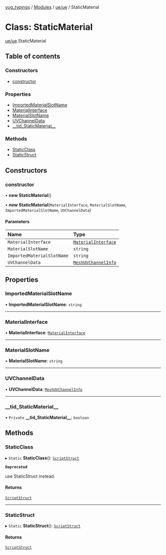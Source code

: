 [yug_typings](../README.md) / [Modules](../modules.md) / [ue/ue](../modules/ue_ue.md) / StaticMaterial

# Class: StaticMaterial

[ue/ue](../modules/ue_ue.md).StaticMaterial

## Table of contents

### Constructors

- [constructor](ue_ue.StaticMaterial.md#constructor)

### Properties

- [ImportedMaterialSlotName](ue_ue.StaticMaterial.md#importedmaterialslotname)
- [MaterialInterface](ue_ue.StaticMaterial.md#materialinterface)
- [MaterialSlotName](ue_ue.StaticMaterial.md#materialslotname)
- [UVChannelData](ue_ue.StaticMaterial.md#uvchanneldata)
- [\_\_tid\_StaticMaterial\_\_](ue_ue.StaticMaterial.md#__tid_staticmaterial__)

### Methods

- [StaticClass](ue_ue.StaticMaterial.md#staticclass)
- [StaticStruct](ue_ue.StaticMaterial.md#staticstruct)

## Constructors

### constructor

• **new StaticMaterial**()

• **new StaticMaterial**(`MaterialInterface`, `MaterialSlotName`, `ImportedMaterialSlotName`, `UVChannelData`)

#### Parameters

| Name | Type |
| :------ | :------ |
| `MaterialInterface` | [`MaterialInterface`](ue_ue.MaterialInterface.md) |
| `MaterialSlotName` | `string` |
| `ImportedMaterialSlotName` | `string` |
| `UVChannelData` | [`MeshUVChannelInfo`](ue_ue.MeshUVChannelInfo.md) |

## Properties

### ImportedMaterialSlotName

• **ImportedMaterialSlotName**: `string`

___

### MaterialInterface

• **MaterialInterface**: [`MaterialInterface`](ue_ue.MaterialInterface.md)

___

### MaterialSlotName

• **MaterialSlotName**: `string`

___

### UVChannelData

• **UVChannelData**: [`MeshUVChannelInfo`](ue_ue.MeshUVChannelInfo.md)

___

### \_\_tid\_StaticMaterial\_\_

• `Private` **\_\_tid\_StaticMaterial\_\_**: `boolean`

## Methods

### StaticClass

▸ `Static` **StaticClass**(): [`ScriptStruct`](ue_ue.ScriptStruct.md)

**`Deprecated`**

use StaticStruct instead.

#### Returns

[`ScriptStruct`](ue_ue.ScriptStruct.md)

___

### StaticStruct

▸ `Static` **StaticStruct**(): [`ScriptStruct`](ue_ue.ScriptStruct.md)

#### Returns

[`ScriptStruct`](ue_ue.ScriptStruct.md)
